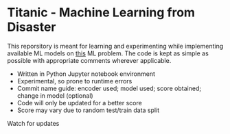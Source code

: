 # Titanic - Machine Learning from Disaster

This reporsitory is meant for learning and experimenting while implementing available ML models on [this](https://www.kaggle.com/competitions/titanic) ML problem. The code is kept as simple as possible with appropriate comments wherever applicable.

- Written in Python Jupyter notebook environment
- Experimental, so prone to runtime errors
- Commit name guide: encoder used; model used; score obtained; change in model (optional)
- Code will only be updated for a better score
- Score may vary due to random test/train data split

Watch for updates

